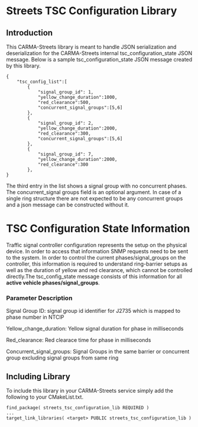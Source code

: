 # Streets TSC Configuration Library

## Introduction
This CARMA-Streets library is meant to handle JSON serialization and deserialization for the CARMA-Streets internal tsc_configuration_state JSON message. Below is a sample tsc_configuration_state JSON message created by this library.
```
{
    "tsc_config_list":[
        {
            "signal_group_id": 1, 
            "yellow_change_duration":1000,
            "red_clearance":500,
            "concurrent_signal_groups":[5,6]
        },
        {
            "signal_group_id": 2,
            "yellow_change_duration":2000,
            "red_clearance":300,
            "concurrent_signal_groups":[5,6]
        },
        {
            "signal_group_id": 7,
            "yellow_change_duration":2000,
            "red_clearance":300
        },
}
```
The third entry in the list shows a signal group with no concurrent phases. The concurrent_signal groups field is an optional argument. In case of a single ring structure there are not expected to be any concurrent groups and a json message can be constructed without it.

# TSC Configuration State Information
Traffic signal controller configuration represents the setup on the physical device. In order to access that information SNMP requests need to be sent to the system. In order to control the current phases/signal_groups on the controller, this information is required to understand ring-barrier setups as well as the duration of yellow and red clearance, which cannot be controlled directly.The tsc_config_state message consists of this information for all **active vehicle phases/signal_groups**.

### Parameter Description

Signal Group ID: signal group id identifier for J2735 which is mapped to phase number in NTCIP

Yellow_change_duration: Yellow signal duration for phase in milliseconds

Red_clearance: Red clearace time for phase in milliseconds

Concurrent_signal_groups: Signal Groups in the same barrier or concurrent group excluding signal groups from same ring


## Including Library
To include this library in your CARMA-Streets service simply add the following to your CMakeList.txt.
```
find_package( streets_tsc_configuration_lib REQUIRED )
...
target_link_libraries( <target> PUBLIC streets_tsc_configuration_lib )
